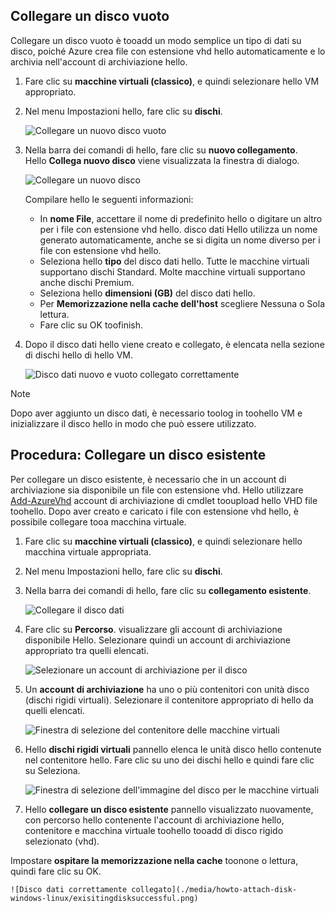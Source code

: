 


## <a name="attach-an-empty-disk"></a>Collegare un disco vuoto
Collegare un disco vuoto è tooadd un modo semplice un tipo di dati su disco, poiché Azure crea file con estensione vhd hello automaticamente e lo archivia nell'account di archiviazione hello.

1. Fare clic su **macchine virtuali (classico)**, e quindi selezionare hello VM appropriato.

2. Nel menu Impostazioni hello, fare clic su **dischi**.

   ![Collegare un nuovo disco vuoto](./media/howto-attach-disk-windows-linux/menudisksattachnew.png)

3. Nella barra dei comandi di hello, fare clic su **nuovo collegamento**.  
    Hello **Collega nuovo disco** viene visualizzata la finestra di dialogo.

    ![Collegare un nuovo disco](./media/howto-attach-disk-windows-linux/newdiskdetail.png)

    Compilare hello le seguenti informazioni:
    - In **nome File**, accettare il nome di predefinito hello o digitare un altro per i file con estensione vhd hello. disco dati Hello utilizza un nome generato automaticamente, anche se si digita un nome diverso per i file con estensione vhd hello.
    - Seleziona hello **tipo** del disco dati hello. Tutte le macchine virtuali supportano dischi Standard. Molte macchine virtuali supportano anche dischi Premium.
    - Seleziona hello **dimensioni (GB)** del disco dati hello.
    - Per **Memorizzazione nella cache dell'host** scegliere Nessuna o Sola lettura.
    - Fare clic su OK toofinish.

4. Dopo il disco dati hello viene creato e collegato, è elencata nella sezione di dischi hello di hello VM.

   ![Disco dati nuovo e vuoto collegato correttamente](./media/howto-attach-disk-windows-linux/newdiskemptysuccessful.png)

> [!NOTE]
> Dopo aver aggiunto un disco dati, è necessario toolog in toohello VM e inizializzare il disco hello in modo che può essere utilizzato.

## <a name="how-to-attach-an-existing-disk"></a>Procedura: Collegare un disco esistente
Per collegare un disco esistente, è necessario che in un account di archiviazione sia disponibile un file con estensione vhd. Hello utilizzare [Add-AzureVhd](https://msdn.microsoft.com/library/azure/dn495173.aspx) account di archiviazione di cmdlet tooupload hello VHD file toohello. Dopo aver creato e caricato i file con estensione vhd hello, è possibile collegare tooa macchina virtuale.

1. Fare clic su **macchine virtuali (classico)**, e quindi selezionare hello macchina virtuale appropriata.

2. Nel menu Impostazioni hello, fare clic su **dischi**.

3. Nella barra dei comandi di hello, fare clic su **collegamento esistente**.

    ![Collegare il disco dati](./media/howto-attach-disk-windows-linux/menudisksattachexisting.png)

4. Fare clic su **Percorso**. visualizzare gli account di archiviazione disponibile Hello. Selezionare quindi un account di archiviazione appropriato tra quelli elencati.

    ![Selezionare un account di archiviazione per il disco](./media/howto-attach-disk-windows-linux/existdiskstorageaccounts.png)

5. Un **account di archiviazione** ha uno o più contenitori con unità disco (dischi rigidi virtuali). Selezionare il contenitore appropriato di hello da quelli elencati.

    ![Finestra di selezione del contenitore delle macchine virtuali](./media/howto-attach-disk-windows-linux/existdiskcontainers.png)

6. Hello **dischi rigidi virtuali** pannello elenca le unità disco hello contenute nel contenitore hello. Fare clic su uno dei dischi hello e quindi fare clic su Seleziona.

    ![Finestra di selezione dell'immagine del disco per le macchine virtuali](./media/howto-attach-disk-windows-linux/existdiskvhds.png)

7. Hello **collegare un disco esistente** pannello visualizzato nuovamente, con percorso hello contenente l'account di archiviazione hello, contenitore e macchina virtuale toohello tooadd di disco rigido selezionato (vhd).

  Impostare **ospitare la memorizzazione nella cache** toonone o lettura, quindi fare clic su OK.

    ![Disco dati correttamente collegato](./media/howto-attach-disk-windows-linux/exisitingdisksuccessful.png)
